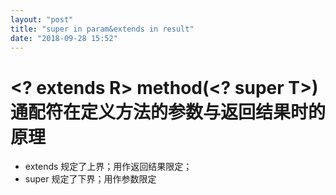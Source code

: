 ```yaml
---
layout: "post"
title: "super in param&extends in result"
date: "2018-09-28 15:52"
---
```


# <? extends R> method(<? super T>) 通配符在定义方法的参数与返回结果时的原理

- extends 规定了上界；用作返回结果限定；
- super 规定了下界；用作参数限定

